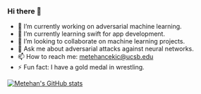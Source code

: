 ### Hi there 👋

<!--
**metehancekic/metehancekic** is a ✨ _special_ ✨ repository because its `README.md` (this file) appears on your GitHub profile.
-->
- 🔭 I’m currently working on adversarial machine learning.
- 🌱 I’m currently learning swift for app development.
- 👯 I’m looking to collaborate on machine learning projects.
- 💬 Ask me about adversarial attacks against neural networks.
- 📫 How to reach me: metehancekic@ucsb.edu
- ⚡ Fun fact: I have a gold medal in wrestling.

[![Metehan's GitHub stats](https://github-readme-stats.vercel.app/api?username=metehancekic)](https://github.com/anuraghazra/github-readme-stats)

